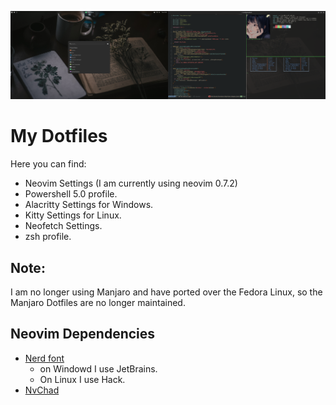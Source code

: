 ![](./images/unixporn.png)

# My Dotfiles
Here you can find:

- Neovim Settings (I am currently using neovim 0.7.2)
- Powershell 5.0 profile.
- Alacritty Settings for Windows.
- Kitty Settings for Linux.
- Neofetch Settings.
- zsh profile.

## Note:

I am no longer using Manjaro and have ported over the Fedora Linux, so the Manjaro Dotfiles are no longer maintained.

## Neovim Dependencies
* [Nerd font](https://www.nerdfonts.com/)
    - on Windowd I use JetBrains.
    - On Linux I use Hack.
* [NvChad](https://nvchad.github.io/)

